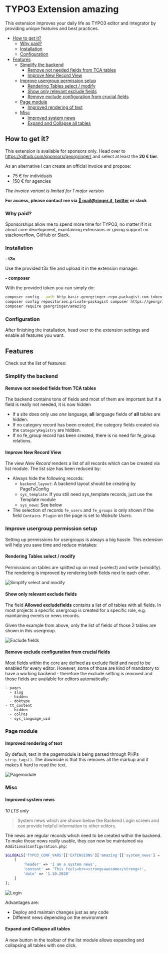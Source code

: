 # TYPO3 Extension amazing

This extension improves your daily life as TYPO3 editor and integrator by providing unique features and best practices.

- [How to get it?](#how-to-get-it-)
  * [Why paid?](#why-paid-)
  * [Installation](#installation)
  * [Configuration](#configuration)
- [Features](#features)
  * [Simplify the backend](#simplify-the-backend)
    + [Remove not needed fields from TCA tables](#remove-not-needed-fields-from-tca-tables)
    + [Improve New Record View](#improve-new-record-view)
  * [Improve usergroup permission setup](#improve-usergroup-permission-setup)
    + [Rendering Tables select / modify](#rendering-tables-select---modify)
    + [Show only relevant exclude fields](#show-only-relevant-exclude-fields)
    + [Remove exclude configuration from crucial fields](#remove-exclude-configuration-from-crucial-fields)
  * [Page module](#page-module)
    + [Improved rendering of text](#improved-rendering-of-text)
  * [Misc](#misc)
    + [Improved system news](#improved-system-news)
    + [Expand and Collapse all tables](#expand-and-collapse-all-tables)


## How to get it?

This extension is available for sponsors only. Head over to <https://github.com/sponsors/georgringer/> and select at least the **20 € tier**.

As an alternative I can create an official invoice and propose:
- 75 € for individuals
- 150 € for agencies

*The invoice variant is limited for 1 major version*

**For access, please contact me via [:email: mail@ringer.it](mail@ringer.it), [twitter](https://twitter.com/georg_ringer) or slack**

### Why paid?

Sponsorships allow me to spend more time for TYPO3, no matter if it is about core development, maintaining extensions or giving support on stackoverflow, GitHub or Slack.

### Installation

**- t3x**

Use the provided t3x file and upload it in the extension manager.

**- composer**

With the provided token you can simply do:

```bash
composer config --auth http-basic.georgringer.repo.packagist.com token <your-personal-token>
composer config repositories.private-packagist composer https://georgringer.repo.packagist.com/<your-personal-username>/
composer require georgringer/amazing
```

### Configuration

After finishing the installation, head over to the extension settings and enable all features you want.

## Features

Check out the list of features:

### Simplify the backend

#### Remove not needed fields from TCA tables
The backend contains tons of fields and most of them are important but if a field is really not needed, it is now hidden

- If a site does only use *one* language, **all** language fields of **all** tables are hidden.
- If no category record has been created, the category fields created via the `CategoryRegistry` are hidden.
- If no fe_group record has been created, there is no need for fe_group relations.

#### Improve New Record View

The view *New Record* renders a list of all records which can be created via list module.
The list size has been reduced by:

- Always hide the following records:
  - `backend_layout`: A backend layout should be creating by PageTsConfig
  - `sys_template`: If you still need sys_template records, just use the Template module
  - `sys_news`: See below
- The selection of records `fe_users` and `fe_groups` is only shown if the field `Contains Plugin` on the page is set to *Website Users*.

### Improve usergroup permission setup
Setting up permissions for usergroups is always a big hassle.
This extension will help you save time and reduce mistakes:

#### Rendering Tables select / modify

Permissions on tables are splitted up on read (=select) and write (=modify).
The rendering is improved by rendering both fields next to each other.

![Simplify select and modify](Resources/Public/Screenshots/begroups_select-modify.png)

#### Show only relevant exclude fields

The field **Allowed excludefields** contains a list of *all* tables with all fields.
In most projects a specific usergroup is created for a specific role, e.g. maintaining events or news records.

Given the example from above, only the list of fields of those 2 tables are shown in this usergroup.

![Exclude fields](Resources/Public/Screenshots/begroups_exclude.png)


#### Remove exclude configuration from crucial fields

Most fields within the core are defined as exclude field and need to be enabled for every editor.
However, some of those are kind of mandatory to have a working backend - therefore the exclude setting is removed and those fields are available for editors automatically:

```
- pages
  - slug
  - hidden
  - doktype
- tt_content
  - hidden
  - colPos
  - sys_language_uid
```

### Page module

#### Improved rendering of text

By default, text in the pagemodule is being parsed through PHPs `strip_tags()`. The downside is that this removes all the markup and it makes it hard to read the text.

![Pagemodule](Resources/Public/Screenshots/pagemodule.png)

### Misc


#### Improved system news
*10 LTS only*

> System news which are shown below the Backend Login screen and can provide helpful information to other editors.

The news are regular records which need to be created within the backend.
To make those news really usable, they can now be maintained via `AdditionalConfiguration.php`:

```php
$GLOBALS['TYPO3_CONF_VARS']['EXTENSIONS']['amazing']['system_news'] = [
    [
        'header' => 'I am a system news',
        'content' => 'This feels<br><strong>awesome</strong>!',
        'date' => '1.10.2020'
    ]
];
```

![Login](Resources/Public/Screenshots/login.png)


Advantages are:
- Deploy and maintain changes just as any code
- Different news depending on the environment

#### Expand and Collapse all tables

A new button in the toolbar of the list module allows expanding and collapsing all tables with one click.
